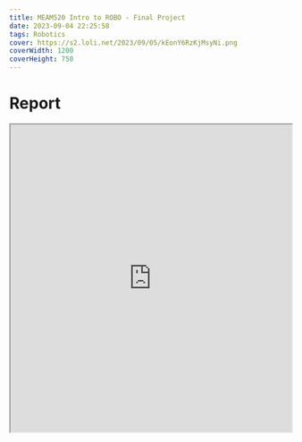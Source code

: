 ```yaml
---
title: MEAM520 Intro to ROBO - Final Project
date: 2023-09-04 22:25:58
tags: Robotics
cover: https://s2.loli.net/2023/09/05/kEonY6RzKjMsyNi.png 
coverWidth: 1200
coverHeight: 750
---
```


# Report

<div class="row">
    <iframe src="https://drive.google.com/file/d/1gTDxBIXD2UjlgUgxtFWwkvsPnN5b45tC/preview" style="width:100%; height:550px"></iframe>
</div>

